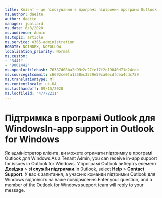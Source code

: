 ```yaml
---
title: Клієнт – це пілотування в програмі підтримки програми Outlook
ms.author: daeite
author: daeite
manager: joallard
ms.date: 6/3/2020
ms.audience: Admin
ms.topic: article
ms.service: o365-administration
ROBOTS: NOINDEX, NOFOLLOW
localization_priority: Normal
ms.custom:
- "3441"
- "9001442"
ms.openlocfilehash: 76387d08ba2d99e2c27fe17f2e19840d71d24cde
ms.sourcegitcommit: c6692ce0fa1358ec3529e59ca0ecdfdea4cdc759
ms.translationtype: MT
ms.contentlocale: uk-UA
ms.lasthandoff: 09/15/2020
ms.locfileid: "47772211"
---
```

# <a name="in-app-support-in-outlook-for-windows"></a><span data-ttu-id="24935-102">Підтримка в програмі Outlook для Windows</span><span class="sxs-lookup"><span data-stu-id="24935-102">In-app support in Outlook for Windows</span></span>

<span data-ttu-id="24935-103">Як адміністратор клієнта, ви можете отримати підтримку в програмі Outlook для Windows.</span><span class="sxs-lookup"><span data-stu-id="24935-103">As a Tenant Admin, you can receive in-app support for issues in Outlook for Windows.</span></span> <span data-ttu-id="24935-104">У програмі Outlook виберіть елемент **Довідка**  >  **зі служби підтримки**.</span><span class="sxs-lookup"><span data-stu-id="24935-104">In Outlook, select **Help** > **Contact Support**.</span></span> <span data-ttu-id="24935-105">У вас є запитання, а учасник команди підтримки Outlook для Windows відповість на ваше повідомлення.</span><span class="sxs-lookup"><span data-stu-id="24935-105">Enter your question, and a member of the Outlook for Windows support team will reply to your message.</span></span>